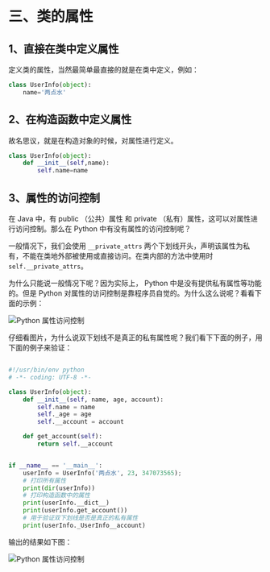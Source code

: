 # 三、类的属性 #

## 1、直接在类中定义属性 ##

定义类的属性，当然最简单最直接的就是在类中定义，例如：

```python
class UserInfo(object):
    name='两点水'
```

## 2、在构造函数中定义属性 ##

故名思议，就是在构造对象的时候，对属性进行定义。

```python
class UserInfo(object):
    def __init__(self,name):
        self.name=name
```

## 3、属性的访问控制 ##

在 Java 中，有 public （公共）属性 和 private （私有）属性，这可以对属性进行访问控制。那么在 Python 中有没有属性的访问控制呢？

一般情况下，我们会使用 `__private_attrs` 两个下划线开头，声明该属性为私有，不能在类地外部被使用或直接访问。在类内部的方法中使用时 `self.__private_attrs`。

为什么只能说一般情况下呢？因为实际上， Python 中是没有提供私有属性等功能的。但是 Python 对属性的访问控制是靠程序员自觉的。为什么这么说呢？看看下面的示例：

![Python 属性访问控制](http://upload-images.jianshu.io/upload_images/2136918-4ac2643aa5b0fa37?imageMogr2/auto-orient/strip%7CimageView2/2/w/1240)

仔细看图片，为什么说双下划线不是真正的私有属性呢？我们看下下面的例子，用下面的例子来验证：

```python

#!/usr/bin/env python
# -*- coding: UTF-8 -*-

class UserInfo(object):
    def __init__(self, name, age, account):
        self.name = name
        self._age = age
        self.__account = account

    def get_account(self):
        return self.__account


if __name__ == '__main__':
    userInfo = UserInfo('两点水', 23, 347073565);
    # 打印所有属性
    print(dir(userInfo))
    # 打印构造函数中的属性
    print(userInfo.__dict__)
    print(userInfo.get_account())
    # 用于验证双下划线是否是真正的私有属性
    print(userInfo._UserInfo__account)


```

输出的结果如下图：

![Python 属性访问控制](http://upload-images.jianshu.io/upload_images/2136918-de89d4dc5f5f9f77?imageMogr2/auto-orient/strip%7CimageView2/2/w/1240)
